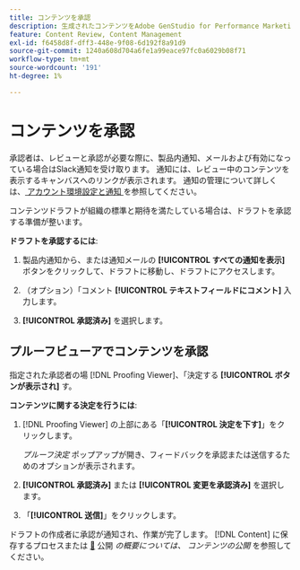 ```yaml
---
title: コンテンツを承認
description: 生成されたコンテンツをAdobe GenStudio for Performance Marketingで承認する方法を説明します。
feature: Content Review, Content Management
exl-id: f6458d8f-dff3-448e-9f08-6d192f8a91d9
source-git-commit: 1240a608d704a6fe1a99eace97fc0a6029b08f71
workflow-type: tm+mt
source-wordcount: '191'
ht-degree: 1%

---
```


# コンテンツを承認

承認者は、レビューと承認が必要な際に、製品内通知、メールおよび有効になっている場合はSlack通知を受け取ります。 通知には、レビュー中のコンテンツを表示するキャンバスへのリンクが表示されます。 通知の管理について詳しくは、[ アカウント環境設定と通知 ](https://experienceleague.adobe.com/ja/docs/core-services/interface/features/account-preferences) を参照してください。

コンテンツドラフトが組織の標準と期待を満たしている場合は、ドラフトを承認する準備が整います。

**ドラフトを承認するには**:

1. 製品内通知から、または通知メールの **[!UICONTROL すべての通知を表示]** ボタンをクリックして、ドラフトに移動し、ドラフトにアクセスします。

1. （オプション）「コメント **[!UICONTROL テキストフィールドにコメント]** 入力します。

1. **[!UICONTROL 承認済み]** を選択します。

## プルーフビューアでコンテンツを承認

指定された承認者の場 [!DNL Proofing Viewer]、「決定する **[!UICONTROL ボタンが表示され]** す。

**コンテンツに関する決定を行うには**:

1. [!DNL Proofing Viewer] の上部にある「**[!UICONTROL 決定を下す]**」をクリックします。

   _プルーフ決定_ ポップアップが開き、フィードバックを承認または送信するためのオプションが表示されます。

1. **[!UICONTROL 承認済み]** または **[!UICONTROL 変更を承認済み]** を選択します。

1. 「**[!UICONTROL 送信]**」をクリックします。

ドラフトの作成者に承認が通知され、作業が完了します。 [!DNL Content] に保存するプロセスまたは [&#128279;](/help/user-guide/approvals/publish-content.md) 公開 _の概要については、 コンテンツの公開_ を参照してください。
